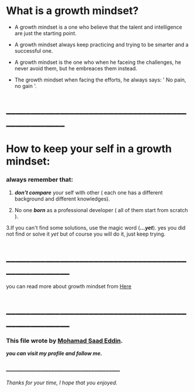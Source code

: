 # What is a growth mindset?

- A growth mindset is a one who believe that the talent and intelligence are just the starting point.

- A growth mindset always keep practicing and trying to be smarter and a successful one.

- A growth mindset is the one who when he faceing the challenges, he never avoid them, but he embreaces them instead.

- The growth mindset when facing the efforts, he always says: ' No pain, no gain '.

# _________________________________________________


# How to keep your self in a growth mindset:

### always remember that:

1. ***don't compare*** your self with other ( each one has a different background and different knowledges).

2. No one ***born*** as a professional developer ( all of them start from scratch ).

3.If you can't find some solutions, use the magic word (***...yet***). yes you did not find or solve it *yet* but of course you will do it, just keep trying.

# __________________________________________________
you can read more about growth mindset from [Here](https://www.atlassian.com/blog/inside-atlassian/growth-mindset)
# __________________________________________________





### This file wrote by [Mohamad Saad Eddin](https://github.com/MHD22).
***you can visit my profile and follow me.***
### ________________________________________


###### Thanks for your time, I hope that you enjoyed.

